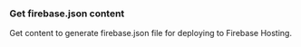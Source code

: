 ### Get firebase.json content

Get content to generate firebase.json file for deploying to Firebase Hosting.

